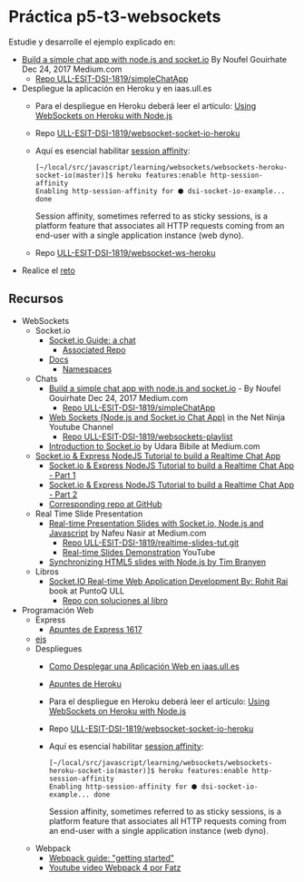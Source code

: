 # Práctica p5-t3-websockets

Estudie y desarrolle el ejemplo explicado en:

* [Build a simple chat app with node.js and socket.io](https://medium.com/@noufel.gouirhate/build-a-simple-chat-app-with-node-js-and-socket-io-ea716c093088) By Noufel Gouirhate Dec 24, 2017  Medium.com
  - [Repo ULL-ESIT-DSI-1819/simpleChatApp](https://github.com/ULL-ESIT-DSI-1819/simpleChatApp)
* Despliegue la aplicación en Heroku y en iaas.ull.es
    * Para el despliegue en Heroku deberá leer el artículo: [Using WebSockets on Heroku with Node.js](https://devcenter.heroku.com/articles/node-websockets)
    * Repo [ULL-ESIT-DSI-1819/websocket-socket-io-heroku](https://github.com/ULL-ESIT-DSI-1819/websocket-socket-io-heroku) 
    * Aquí es esencial habilitar [session affinity](https://devcenter.heroku.com/articles/session-affinity):

      ```
      [~/local/src/javascript/learning/websockets/websockets-heroku-socket-io(master)]$ heroku features:enable http-session-affinity
      Enabling http-session-affinity for ⬢ dsi-socket-io-example... done
      ```

      Session affinity, sometimes referred to as sticky sessions, is a platform feature that associates all HTTP requests coming from an end-user with a single application instance (web dyno).
    * Repo [ULL-ESIT-DSI-1819/websocket-ws-heroku](https://github.com/ULL-ESIT-DSI-1819/websocket-ws-heroku)
* Realice el [reto](reto)

## Recursos

* WebSockets
  * Socket.io
    * [Socket.io Guide: a chat](https://socket.io/get-started/chat/)
      - [Associated Repo](https://github.com/socketio/chat-example)
    * [Docs](https://socket.io/docs/)
      * [Namespaces](https://socket.io/docs/rooms-and-namespaces/#Default-namespace)
  * Chats
    * [Build a simple chat app with node.js and socket.io](https://medium.com/@noufel.gouirhate/build-a-simple-chat-app-with-node-js-and-socket-io-ea716c093088) - By Noufel Gouirhate Dec 24, 2017  Medium.com
      - [Repo ULL-ESIT-DSI-1819/simpleChatApp](https://github.com/ULL-ESIT-DSI-1819/simpleChatApp)
    * [Web Sockets (Node.js and Socket.io Chat App)](https://www.youtube.com/playlist?list=PL4cUxeGkcC9i4V-_ZVwLmOusj8YAUhj_9) in the Net Ninja Youtube Channel
      - [Repo ULL-ESIT-DSI-1819/websockets-playlist](https://github.com/ULL-ESIT-DSI-1819/websockets-playlist)
    * [Introduction to Socket.io](https://medium.com/@chathuranga94/introduction-to-socket-io-600025322cd2) by Udara Bibile at Medium.com
  * [Socket.io & Express NodeJS Tutorial to build a Realtime Chat App](https://youtu.be/tzNOqcoupWQ)
    * [Socket.io & Express NodeJS Tutorial to build a Realtime Chat App - Part 1](https://youtu.be/tzNOqcoupWQ)
    * [Socket.io & Express NodeJS Tutorial to build a Realtime Chat App - Part 2](https://youtu.be/emnlFamYx7Y)
    * [Corresponding repo at GitHub](https://github.com/ULL-ESIT-DSI-1819/Socket_io_Chat_Room)
  * Real Time Slide Presentation
    * [Real-time Presentation Slides with Socket.io, Node.js and Javascript](https://medium.com/@nafeunasir/real-time-presentation-slides-with-socket-io-express-node-js-and-javascript-cf08a95ff098) by Nafeu Nasir at Medium.com
      - [Repo ULL-ESIT-DSI-1819/realtime-slides-tut.git](https://github.com/ULL-ESIT-DSI-1819/realtime-slides-tut.git)
      - [Real-time Slides Demonstration](https://youtu.be/WmE6dkRFY4Y) YouTube
    * [Synchronizing HTML5 slides with Node.js by Tim Branyen](https://bocoup.com/blog/synchronizing-html5-slides-with-node-js)
  * Libros
    * [Socket.IO Real-time Web Application Development By: Rohit Rai](https://proquest-safaribooksonline-com.accedys2.bbtk.ull.es/9781782160786) book at PuntoQ ULL
      - [Repo con soluciones al libro](https://github.com/piscolomo/example-socketio)
* Programación Web
  * Express
    * [Apuntes de Express 1617](https://casianorodriguezleon.gitbooks.io/ull-esit-1617/content/apuntes/express/)
  * [ejs](https://ejs.co/)
  * Despliegues
    * [Como Desplegar una Aplicación Web en iaas.ull.es](https://github.com/SYTW/iaas-ull-es)
    * [Apuntes de Heroku](https://casianorodriguezleon.gitbooks.io/ull-esit-1617/content/recursos/heroku.html)
    * Para el despliegue en Heroku deberá leer el artículo: [Using WebSockets on Heroku with Node.js](https://devcenter.heroku.com/articles/node-websockets)
    * Repo [ULL-ESIT-DSI-1819/websocket-socket-io-heroku](https://github.com/ULL-ESIT-DSI-1819/websocket-socket-io-heroku) 
    * Aquí es esencial habilitar [session affinity](https://devcenter.heroku.com/articles/session-affinity):

      ```
      [~/local/src/javascript/learning/websockets/websockets-heroku-socket-io(master)]$ heroku features:enable http-session-affinity
      Enabling http-session-affinity for ⬢ dsi-socket-io-example... done
      ```

      Session affinity, sometimes referred to as sticky sessions, is a platform feature that associates all HTTP requests coming from an end-user with a single application instance (web dyno).
  * Webpack
    * [Webpack guide: "getting started"](https://webpack.js.org/guides/getting-started/)
    * [Youtube video Webpack 4 por Fatz](https://youtu.be/vF2emKbaP4M)
